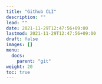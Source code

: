 ```yaml
---
title: "Github CLI"
description: ""
lead: ""
date: 2021-11-29T12:47:56+09:00
lastmod: 2021-11-29T12:47:56+09:00
draft: false
images: []
menu: 
  docs:
    parent: "git"
weight: 20
toc: true
---
```

